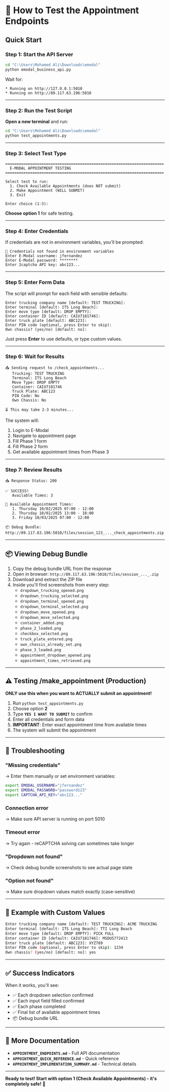 # 🧪 How to Test the Appointment Endpoints

## Quick Start

### Step 1: Start the API Server

```bash
cd "C:\Users\Mohamed Ali\Downloads\emodal"
python emodal_business_api.py
```

Wait for:
```
* Running on http://127.0.0.1:5010
* Running on http://89.117.63.196:5010
```

---

### Step 2: Run the Test Script

**Open a new terminal** and run:

```bash
cd "C:\Users\Mohamed Ali\Downloads\emodal"
python test_appointments.py
```

---

### Step 3: Select Test Type

```
======================================================================
  E-MODAL APPOINTMENT TESTING
======================================================================

Select test to run:
  1. Check Available Appointments (does NOT submit)
  2. Make Appointment (WILL SUBMIT)
  3. Exit

Enter choice (1-3):
```

**Choose option 1** for safe testing.

---

### Step 4: Enter Credentials

If credentials are not in environment variables, you'll be prompted:

```
📝 Credentials not found in environment variables
Enter E-Modal username: jfernandez
Enter E-Modal password: ********
Enter 2captcha API key: abc123...
```

---

### Step 5: Enter Form Data

The script will prompt for each field with sensible defaults:

```
Enter trucking company name [default: TEST TRUCKING]: 
Enter terminal [default: ITS Long Beach]: 
Enter move type [default: DROP EMPTY]: 
Enter container ID [default: CAIU7181746]: 
Enter truck plate [default: ABC123]: 
Enter PIN code (optional, press Enter to skip): 
Own chassis? (yes/no) [default: no]: 
```

Just press **Enter** to use defaults, or type custom values.

---

### Step 6: Wait for Results

```
📤 Sending request to /check_appointments...
   Trucking: TEST TRUCKING
   Terminal: ITS Long Beach
   Move Type: DROP EMPTY
   Container: CAIU7181746
   Truck Plate: ABC123
   PIN Code: No
   Own Chassis: No

⏳ This may take 2-3 minutes...
```

The system will:
1. Login to E-Modal
2. Navigate to appointment page
3. Fill Phase 1 form
4. Fill Phase 2 form
5. Get available appointment times from Phase 3

---

### Step 7: Review Results

```
📥 Response Status: 200

✅ SUCCESS!
   Available Times: 3

📅 Available Appointment Times:
   1. Thursday 10/02/2025 07:00 - 12:00
   2. Thursday 10/02/2025 13:00 - 18:00
   3. Friday 10/03/2025 07:00 - 12:00

📦 Debug Bundle: http://89.117.63.196:5010/files/session_123_..._check_appointments.zip
```

---

## 📦 Viewing Debug Bundle

1. Copy the debug bundle URL from the response
2. Open in browser: `http://89.117.63.196:5010/files/session_..._.zip`
3. Download and extract the ZIP file
4. Inside you'll find screenshots from every step:
   - `dropdown_trucking_opened.png`
   - `dropdown_trucking_selected.png`
   - `dropdown_terminal_opened.png`
   - `dropdown_terminal_selected.png`
   - `dropdown_move_opened.png`
   - `dropdown_move_selected.png`
   - `container_added.png`
   - `phase_2_loaded.png`
   - `checkbox_selected.png`
   - `truck_plate_entered.png`
   - `own_chassis_already_set.png`
   - `phase_3_loaded.png`
   - `appointment_dropdown_opened.png`
   - `appointment_times_retrieved.png`

---

## ⚠️ Testing /make_appointment (Production)

**ONLY use this when you want to ACTUALLY submit an appointment!**

1. Run `python test_appointments.py`
2. Choose option **2**
3. Type **`YES I WANT TO SUBMIT`** to confirm
4. Enter all credentials and form data
5. **IMPORTANT**: Enter exact appointment time from available times
6. The system will submit the appointment

---

## 🐛 Troubleshooting

### "Missing credentials"
→ Enter them manually or set environment variables:
```bash
export EMODAL_USERNAME="jfernandez"
export EMODAL_PASSWORD="password123"
export CAPTCHA_API_KEY="abc123..."
```

### Connection error
→ Make sure API server is running on port 5010

### Timeout error
→ Try again - reCAPTCHA solving can sometimes take longer

### "Dropdown not found"
→ Check debug bundle screenshots to see actual page state

### "Option not found"
→ Make sure dropdown values match exactly (case-sensitive)

---

## 📝 Example with Custom Values

```bash
Enter trucking company name [default: TEST TRUCKING]: ACME TRUCKING
Enter terminal [default: ITS Long Beach]: TTI Long Beach
Enter move type [default: DROP EMPTY]: PICK FULL
Enter container ID [default: CAIU7181746]: MSDU5772413
Enter truck plate [default: ABC123]: XYZ789
Enter PIN code (optional, press Enter to skip): 1234
Own chassis? (yes/no) [default: no]: yes
```

---

## ✅ Success Indicators

When it works, you'll see:
- ✅ Each dropdown selection confirmed
- ✅ Each input field filled confirmed
- ✅ Each phase completed
- ✅ Final list of available appointment times
- 📦 Debug bundle URL

---

## 🔗 More Documentation

- **`APPOINTMENT_ENDPOINTS.md`** - Full API documentation
- **`APPOINTMENT_QUICK_REFERENCE.md`** - Quick reference
- **`APPOINTMENT_IMPLEMENTATION_SUMMARY.md`** - Technical details

---

**Ready to test! Start with option 1 (Check Available Appointments) - it's completely safe!** 🚀

